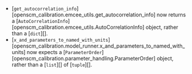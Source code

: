 - [`get_autocorrelation_info`][openscm_calibration.emcee_utils.get_autocorrelation_info] now returns a [`AutoCorrelationInfo`][openscm_calibration.emcee_utils.AutoCorrelationInfo] object, rather than a [`dict`][].
- [`x_and_parameters_to_named_with_units`][openscm_calibration.model_runner.x_and_parameters_to_named_with_units] now expects a [`ParameterOrder`][openscm_calibration.parameter_handling.ParameterOrder] object, rather than a [`list`][] of [`tuple`][].

